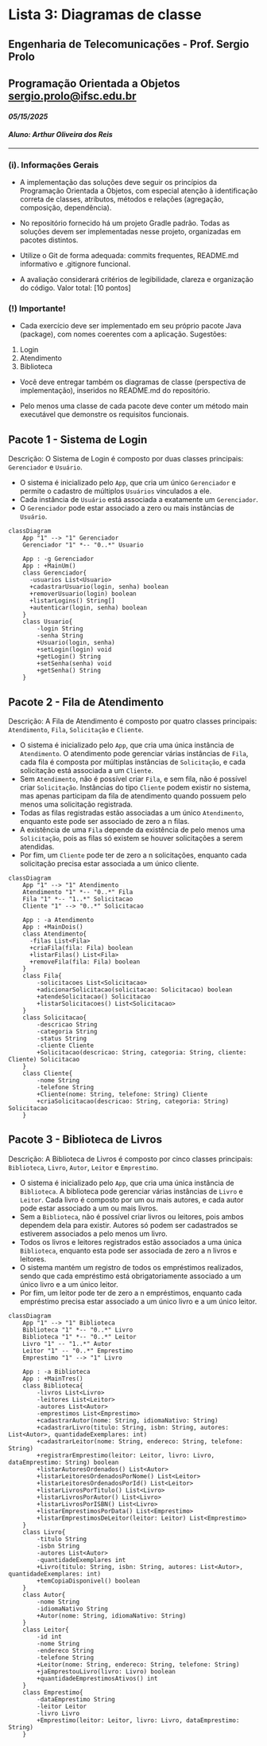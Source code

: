 # Lista 3: Diagramas de classe

## Engenharia de Telecomunicações - Prof. Sergio Prolo

## Programação Orientada a Objetos sergio.prolo@ifsc.edu.br

#### _05/15/2025_
#### _Aluno: Arthur Oliveira dos Reis_

---

### (i). Informações Gerais

- A implementação das soluções deve seguir os princípios da Programação Orientada a Objetos,
com especial atenção à identificação correta de classes, atributos, métodos e relações (agregação,
composição, dependência).

- No repositório fornecido há um projeto Gradle padrão. Todas as soluções devem ser implementadas
nesse projeto, organizadas em pacotes distintos.

- Utilize o Git de forma adequada: commits frequentes, README.md informativo e .gitignore funcional.

- A avaliação considerará critérios de legibilidade, clareza e organização do código. Valor total: [10
pontos]

### (!) Importante!

- Cada exercício deve ser implementado em seu próprio pacote Java (package), com nomes coerentes
com a aplicação. Sugestões:

1. Login
2. Atendimento
3. Biblioteca

- Você deve entregar também os diagramas de classe (perspectiva de implementação), inseridos no
README.md do repositório.

- Pelo menos uma classe de cada pacote deve conter um método main executável que demonstre os
requisitos funcionais.

## Pacote 1 - Sistema de Login

Descrição: O Sistema de Login é composto por duas classes principais: `Gerenciador` e `Usuário`.

- O sistema é inicializado pelo `App`, que cria um único `Gerenciador` e permite o cadastro de múltiplos `Usuários` vinculados a ele.
- Cada instância de `Usuário` está associada a exatamente um `Gerenciador`.
- O `Gerenciador` pode estar associado a zero ou mais instâncias de `Usuário`.

```mermaid
classDiagram
    App "1" --> "1" Gerenciador
    Gerenciador "1" *-- "0..*" Usuario

    App : -g Gerenciador
    App : +MainUm()
    class Gerenciador{
      -usuarios List<Usuario>
      +cadastrarUsuario(login, senha) boolean
      +removerUsuario(login) boolean
      +listarLogins() String[]
      +autenticar(login, senha) boolean
    }
    class Usuario{
        -login String
        -senha String
        +Usuario(login, senha)
        +setLogin(login) void
        +getLogin() String
        +setSenha(senha) void
        +getSenha() String
    }
```

## Pacote 2 - Fila de Atendimento

Descrição: A Fila de Atendimento é composto por quatro classes principais: `Atendimento`, `Fila`, `Solicitação` e `Cliente`.

- O sistema é inicializado pelo `App`, que cria uma única instância de `Atendimento`. O atendimento pode gerenciar várias instâncias de `Fila`, cada fila é composta por múltiplas instâncias de `Solicitação`, e cada solicitação está associada a um `Cliente`.
- Sem `Atendimento`, não é possível criar `Fila`, e sem fila, não é possível criar `Solicitação`. Instâncias do tipo `Cliente` podem existir no sistema, mas apenas participam da fila de atendimento quando possuem pelo menos uma solicitação registrada.
- Todas as filas registradas estão associadas a um único `Atendimento`, enquanto este pode ser associado de zero a n filas.
- A existência de uma `Fila` depende da existência de pelo menos uma `Solicitação`, pois as filas só existem se houver solicitações a serem atendidas.
- Por fim, um `Cliente` pode ter de zero a n solicitações, enquanto cada solicitação precisa estar associada a um único cliente.

```mermaid
classDiagram
    App "1" --> "1" Atendimento
    Atendimento "1" *-- "0..*" Fila
    Fila "1" *-- "1..*" Solicitacao
    Cliente "1" --> "0..*" Solicitacao

    App : -a Atendimento
    App : +MainDois()
    class Atendimento{
      -filas List<Fila>
      +criaFila(fila: Fila) boolean
      +listarFilas() List<Fila>
      +removeFila(fila: Fila) boolean
    }
    class Fila{
        -solicitacoes List<Solicitacao>
        +adicionarSolicitacao(solicitacao: Solicitacao) boolean
        +atendeSolicitacao() Solicitacao
        +listarSolicitacoes() List<Solicitacao>
    }
    class Solicitacao{
        -descricao String
        -categoria String
        -status String
        -cliente Cliente
        +Solicitacao(descricao: String, categoria: String, cliente: Cliente) Solicitacao
    }
    class Cliente{
        -nome String
        -telefone String
        +Cliente(nome: String, telefone: String) Cliente
        +criaSolicitacao(descricao: String, categoria: String) Solicitacao
    }
```

## Pacote 3 - Biblioteca de Livros

Descrição: A Biblioteca de Livros é composto por cinco classes principais: `Biblioteca`, `Livro`, `Autor`, `Leitor` e `Emprestimo`.

- O sistema é inicializado pelo `App`, que cria uma única instância de `Biblioteca`. A biblioteca pode gerenciar várias instâncias de `Livro` e `Leitor`. Cada livro é composto por um ou mais autores, e cada autor pode estar associado a um ou mais livros.
- Sem a `Biblioteca`, não é possível criar livros ou leitores, pois ambos dependem dela para existir. Autores só podem ser cadastrados se estiverem associados a pelo menos um livro.
- Todos os livros e leitores registrados estão associados a uma única `Biblioteca`, enquanto esta pode ser associada de zero a n livros e leitores.
- O sistema mantém um registro de todos os empréstimos realizados, sendo que cada empréstimo está obrigatoriamente associado a um único livro e a um único leitor.
- Por fim, um leitor pode ter de zero a n empréstimos, enquanto cada empréstimo precisa estar associado a um único livro e a um único leitor.

```mermaid
classDiagram
    App "1" --> "1" Biblioteca
    Biblioteca "1" *-- "0..*" Livro
    Biblioteca "1" *-- "0..*" Leitor
    Livro "1" -- "1..*" Autor
    Leitor "1" -- "0..*" Emprestimo
    Emprestimo "1" --> "1" Livro

    App : -a Biblioteca
    App : +MainTres()
    class Biblioteca{
        -livros List<Livro>
        -leitores List<Leitor>
        -autores List<Autor>
        -emprestimos List<Emprestimo>
        +cadastrarAutor(nome: String, idiomaNativo: String)
        +cadastrarLivro(titulo: String, isbn: String, autores: List<Autor>, quantidadeExemplares: int)
        +cadastrarLeitor(nome: String, endereco: String, telefone: String)
        +registrarEmprestimo(leitor: Leitor, livro: Livro, dataEmprestimo: String) boolean
        +listarAutoresOrdenados() List<Autor>
        +listarLeitoresOrdenadosPorNome() List<Leitor>
        +listarLeitoresOrdenadosPorId() List<Leitor>
        +listarLivrosPorTitulo() List<Livro>
        +listarLivrosPorAutor() List<Livro>
        +listarLivrosPorISBN() List<Livro>
        +listarEmprestimosPorData() List<Emprestimo>
        +listarEmprestimosDeLeitor(leitor: Leitor) List<Emprestimo>
    }
    class Livro{
        -titulo String
        -isbn String
        -autores List<Autor>
        -quantidadeExemplares int
        +Livro(titulo: String, isbn: String, autores: List<Autor>, quantidadeExemplares: int)
        +temCopiaDisponivel() boolean
    }
    class Autor{
        -nome String
        -idiomaNativo String
        +Autor(nome: String, idiomaNativo: String)
    }
    class Leitor{
        -id int
        -nome String
        -endereco String
        -telefone String
        +Leitor(nome: String, endereco: String, telefone: String)
        +jaEmprestouLivro(livro: Livro) boolean
        +quantidadeEmprestimosAtivos() int
    }
    class Emprestimo{
        -dataEmprestimo String
        -leitor Leitor
        -livro Livro
        +Emprestimo(leitor: Leitor, livro: Livro, dataEmprestimo: String)
    }
```